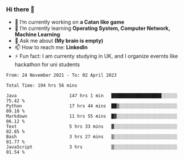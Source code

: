 ### Hi there 👋
- 🔭 I’m currently working on **a Catan like game**
- 🌱 I’m currently learning **Operating System, Computer Network, Machine Learning**
- 💬 Ask me about **(My brain is empty)**
- 📫 How to reach me: **LinkedIn**
- ⚡ Fun fact: I am currenty studying in UK, and I organize evernts like hackathon for uni students

<!--START_SECTION:waka-->

```text
From: 24 November 2021 - To: 02 April 2023

Total Time: 194 hrs 56 mins

Java                    147 hrs 1 min   ███████████████████░░░░░░   75.42 %
Python                  17 hrs 44 mins  ██▒░░░░░░░░░░░░░░░░░░░░░░   09.10 %
Markdown                11 hrs 55 mins  █▓░░░░░░░░░░░░░░░░░░░░░░░   06.12 %
Text                    5 hrs 33 mins   ▓░░░░░░░░░░░░░░░░░░░░░░░░   02.85 %
Bash                    3 hrs 27 mins   ▒░░░░░░░░░░░░░░░░░░░░░░░░   01.77 %
JavaScript              3 hrs           ▒░░░░░░░░░░░░░░░░░░░░░░░░   01.54 %
```

<!--END_SECTION:waka-->

